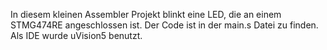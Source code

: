 In diesem kleinen Assembler Projekt blinkt eine LED, die an einem STMG474RE angeschlossen ist. 
Der Code ist in der main.s Datei zu finden. Als IDE wurde uVision5 benutzt. 
